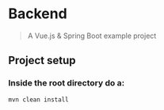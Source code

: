 # Backend

> A Vue.js & Spring Boot example project

## Project setup 
### Inside the root directory do a:
```
mvn clean install
```

